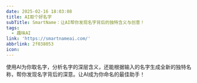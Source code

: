 ```yaml
---
date: 2025-02-16 18:03:08
title: AI取个好名字
subTitle: SmartName：让AI帮你发现名字背后的独特含义与创意！
tags:
  - 趣味AI
link: 'https://smartnameai.com/'
abbrlink: 2f038053
icon:
---
```


使用AI为你取名字，分析名字的深层含义，还能根据输入的名字生成全新的独特名称，帮你发现名字背后的深意。让AI成为你命名的最佳助手！